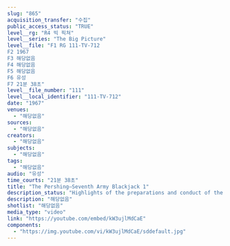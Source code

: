 ```yaml
---
slug: "865"
acquisition_transfer: "수집"
public_access_status: "TRUE"
level__rg: "R4 빅 픽쳐"
level__series: "The Big Picture"
level__file: "F1 RG 111-TV-712
F2 1967
F3 해당없음
F4 해당없음
F5 해당없음
F6 유성
F7 21분 38초"
level__file_number: "111"
level__local_identifier: "111-TV-712"
date: "1967"
venues: 
  - "해당없음"
sources: 
  - "해당없음"
creators: 
  - "해당없음"
subjects: 
  - "해당없음"
tags: 
  - "해당없음"
audio: "유성"
time_courts: "21분 38초"
title: "The Pershing—Seventh Army Blackjack 1"
description_status: "Highlights of the preparations and conduct of the quick reaction alert mission carried out stateside in 1966 by a 7th Army group to test the feasibility of integrating the Pershing into the 7th Army`s arsenal of weapons."
description: "해당없음"
shotlist: "해당없음"
media_type: "video"
link: "https://youtube.com/embed/kW3ujlMdCaE"
components: 
  - "https://img.youtube.com/vi/kW3ujlMdCaE/sddefault.jpg"
---
```

